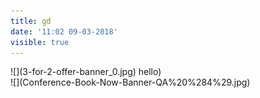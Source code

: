 ```yaml
---
title: gd
date: '11:02 09-03-2018'
visible: true
---
```


<div class="sliding-banner">
<div>![](3-for-2-offer-banner_0.jpg) hello)</div>
<div>![](Conference-Book-Now-Banner-QA%20%284%29.jpg)</div>
</div>
